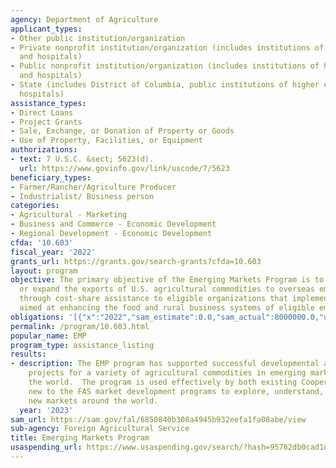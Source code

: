 ```yaml
---
agency: Department of Agriculture
applicant_types:
- Other public institution/organization
- Private nonprofit institution/organization (includes institutions of higher education
  and hospitals)
- Public nonprofit institution/organization (includes institutions of higher education
  and hospitals)
- State (includes District of Columbia, public institutions of higher education and
  hospitals)
assistance_types:
- Direct Loans
- Project Grants
- Sale, Exchange, or Donation of Property or Goods
- Use of Property, Facilities, or Equipment
authorizations:
- text: 7 U.S.C. &sect; 5623(d).
  url: https://www.govinfo.gov/link/uscode/7/5623
beneficiary_types:
- Farmer/Rancher/Agriculture Producer
- Industrialist/ Business person
categories:
- Agricultural - Marketing
- Business and Commerce - Economic Development
- Regional Development - Economic Development
cfda: '10.603'
fiscal_year: '2022'
grants_url: https://grants.gov/search-grants?cfda=10.603
layout: program
objective: The primary objective of the Emerging Markets Program is to promote, enhance,
  or expand the exports of U.S. agricultural commodities to overseas emerging markets
  through cost-share assistance to eligible organizations that implement activities
  aimed at enhancing the food and rural business systems of eligible emerging markets.
obligations: '[{"x":"2022","sam_estimate":0.0,"sam_actual":8000000.0,"usa_spending_actual":969346.64},{"x":"2023","sam_estimate":8000000.0,"sam_actual":0.0,"usa_spending_actual":4293577.65},{"x":"2024","sam_estimate":8000000.0,"sam_actual":0.0,"usa_spending_actual":4842182.53}]'
permalink: /program/10.603.html
popular_name: EMP
program_type: assistance_listing
results:
- description: The EMP program has supported successful developmental and fact–finding
    projects for a variety of agricultural commodities in emerging markets around
    the world.  The program is used effectively by both existing Cooperators and entities
    new to the FAS market development programs to explore, understand, and develop
    new markets around the world.
  year: '2023'
sam_url: https://sam.gov/fal/6850840b308a4945b932eefa1fa08abe/view
sub-agency: Foreign Agricultural Service
title: Emerging Markets Program
usaspending_url: https://www.usaspending.gov/search/?hash=95762db0cad1d812235c76986024081f
---
```

